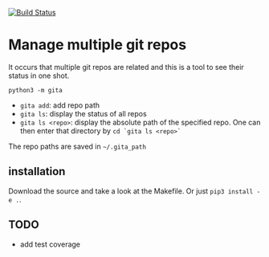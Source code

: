 [![Build Status](https://travis-ci.org/nosarthur/gita.svg?branch=master)](https://travis-ci.org/nosarthur/gita)
# Manage multiple git repos

It occurs that multiple git repos are related and this is a tool to see their status in one shot.

```
python3 -m gita
```

* `gita add`: add repo path
* `gita ls`: display the status of all repos
* `gita ls <repo>`: display the absolute path of the specified repo. One can then enter that directory by ``cd `gita ls <repo>` ``

The repo paths are saved in `~/.gita_path`

## installation

Download the source and take a look at the Makefile. Or just `pip3 install -e .`.

## TODO

* add test coverage
